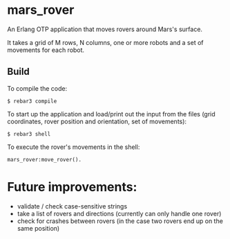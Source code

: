 mars_rover
=====

An Erlang OTP application that moves rovers around Mars's surface.

It takes a grid of M rows, N columns, one or more robots and a set of movements for each robot.

Build
-----
To compile the code:

    $ rebar3 compile
To start up the application and load/print out the input from the files (grid coordinates, rover position and orientation, set of movements):

    $ rebar3 shell

To execute the rover's movements in the shell:

    mars_rover:move_rover().

# Future improvements:
- validate / check case-sensitive strings
- take a list of rovers and directions (currently can only handle one rover)
- check for crashes between rovers (in the case two rovers end up on the same position)